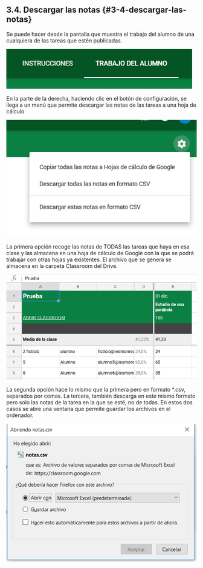 ## 3.4\. Descargar las notas {#3-4-descargar-las-notas}

Se puede hacer desde la pantalla que muestra el trabajo del alumno de una cualquiera de las tareas que estén publicadas.

![](https://raw.githubusercontent.com/catedu/google-classroom-2018/master/images/image37.png)

En la parte de la derecha, haciendo clic en el botón de configuración, se llega a un menú que permite descargar las notas de las tareas a una hoja de cálculo

![](https://raw.githubusercontent.com/catedu/google-classroom-2018/master/images/image2.png)

La primera opción recoge las notas de TODAS las tareas que haya en esa clase y las almacena en una hoja de cálculo de Google con la que se podrá trabajar con otras hojas ya existentes. El archivo que se genera se almacena en la carpeta Classroom del Drive.

![](https://raw.githubusercontent.com/catedu/google-classroom-2018/master/images/image35.png)

La segunda opción hace lo mismo que la primera pero en formato *.csv, separados por comas. La tercera, también descarga en este mismo formato pero solo las notas de la tarea en la que se esté, no de todas. En estos dos casos se abre una ventana que permite guardar los archivos en el ordenador.

![](https://raw.githubusercontent.com/catedu/google-classroom-2018/master/images/image13.png)